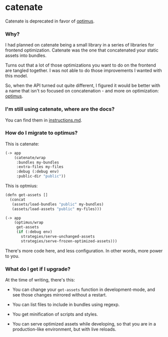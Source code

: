 # catenate

Catenate is deprecated in favor of [optimus](https://github.com/magnars/optimus).

### Why?

I had planned on catenate being a small library in a series of
libraries for frontend optimization. Catenate was the one that
concatenated your static assets into bundles.

Turns out that a lot of those optimizations you want to do on the
frontend are tangled together. I was not able to do those improvements
I wanted with this model.

So, when the API turned out quite different, I figured it would be
better with a name that isn't so focused on concatenation - and more
on optimization: [optimus](https://github.com/magnars/optimus).

### I'm still using catenate, where are the docs?

You can find them in [instructions.md](instructions.md).

### How do I migrate to optimus?

This is catenate:

```cl
(-> app
    (catenate/wrap
     :bundles my-bundles
     :extra-files my-files
     :debug (:debug env)
     :public-dir "public"))
```

This is optmius:

```cl
(defn get-assets []
  (concat
   (assets/load-bundles "public" my-bundles)
   (assets/load-assets "public" my-files)))

(-> app
    (optimus/wrap
     get-assets
     (if (:debug env)
       strategies/serve-unchanged-assets
       strategies/serve-frozen-optimized-assets)))
```

There's more code here, and less configuration. In other words, more
power to you.

### What do I get if I upgrade?

At the time of writing, there's this:

- You can change your `get-assets` function in development-mode, and
  see those changes mirrored without a restart.

- You can list files to include in bundles using regexp.

- You get minification of scripts and styles.

- You can serve optimized assets while developing, so that you are in
  a production-like environment, but with live reloads.

